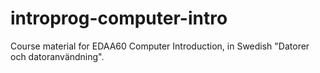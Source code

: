 # introprog-computer-intro
Course material for EDAA60 Computer Introduction, in Swedish "Datorer och datoranvändning".
